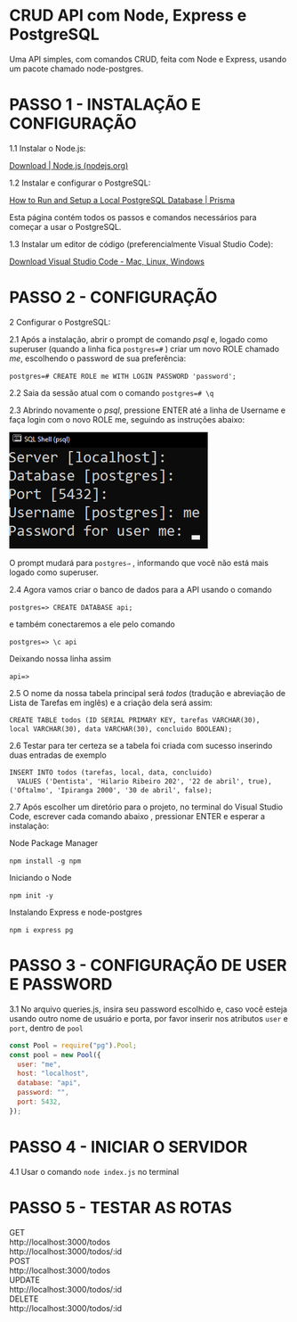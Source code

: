 # CRUD API com Node, Express e PostgreSQL

Uma API simples, com comandos CRUD, feita com Node e Express, usando um pacote chamado node-postgres.

# PASSO 1 - INSTALAÇÃO E CONFIGURAÇÃO

1.1 Instalar o Node.js:

[Download | Node.js (nodejs.org)](https://nodejs.org/en/download/)

1.2 Instalar e configurar o PostgreSQL:

[How to Run and Setup a Local PostgreSQL Database | Prisma](https://www.prisma.io/dataguide/postgresql/setting-up-a-local-postgresql-database)

Esta página contém todos os passos e comandos necessários para começar a usar o PostgreSQL.

1.3 Instalar um editor de código (preferencialmente Visual Studio Code):

[Download Visual Studio Code - Mac, Linux, Windows](https://code.visualstudio.com/Download)

# PASSO 2 - CONFIGURAÇÃO

2 Configurar o PostgreSQL:

2.1 Após a instalação, abrir o prompt de comando *psql* e, logado como superuser (quando a linha fica `postgres=#` ) criar um novo ROLE chamado *me*, escolhendo o password de sua preferência:

`postgres=# CREATE ROLE me WITH LOGIN PASSWORD 'password';`

2.2 Saia da sessão atual com o comando `postgres=# \q`

2.3 Abrindo novamente o *psql*, pressione ENTER até a linha de Username e faça login com o novo ROLE me, seguindo as instruções abaixo:

![Untitled](imagens/Untitled.png)

O prompt mudará para `postgres⇒` , informando que você não está mais logado como superuser.

2.4 Agora vamos criar o banco de dados para a API usando o comando

`postgres=> CREATE DATABASE api;`

e também conectaremos a ele pelo comando

`postgres=> \c api`

Deixando nossa linha assim

`api=>`

2.5 O nome da nossa tabela principal será *todos* (tradução e abreviação de Lista de Tarefas em inglês) e a criação dela será assim:

```
CREATE TABLE todos (ID SERIAL PRIMARY KEY, tarefas VARCHAR(30),
local VARCHAR(30), data VARCHAR(30), concluido BOOLEAN);
```

2.6 Testar para ter certeza se a tabela foi criada com sucesso inserindo duas entradas de exemplo

```
INSERT INTO todos (tarefas, local, data, concluido)
  VALUES ('Dentista', 'Hilario Ribeiro 202', '22 de abril', true), 
('Oftalmo', 'Ipiranga 2000', '30 de abril', false);
```

2.7 Após escolher um diretório para o projeto, no terminal do Visual Studio Code,  escrever cada comando abaixo , pressionar ENTER e esperar a instalação:

Node Package Manager

`npm install -g npm`

Iniciando o Node

`npm init -y`

Instalando Express e node-postgres

`npm i express pg`

# PASSO 3 - CONFIGURAÇÃO DE USER E PASSWORD

3.1 No arquivo queries.js, insira seu password escolhido e, caso você esteja usando outro nome de usuário e porta, por favor inserir nos atributos `user` e `port`, dentro de `pool`

```jsx
const Pool = require("pg").Pool;
const pool = new Pool({
  user: "me",
  host: "localhost",
  database: "api",
  password: "",
  port: 5432,
});
```

# PASSO 4 - INICIAR O SERVIDOR

4.1 Usar o comando `node index.js` no terminal

# PASSO 5 - TESTAR AS ROTAS

GET  
http://localhost:3000/todos  
http://localhost:3000/todos/:id  
POST  
http://localhost:3000/todos  
UPDATE  
http://localhost:3000/todos/:id  
DELETE  
http://localhost:3000/todos/:id  
